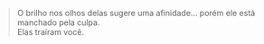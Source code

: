 > O brilho nos olhos delas sugere uma afinidade... porém ele está manchado pela culpa.<br>
> Elas traíram você.
